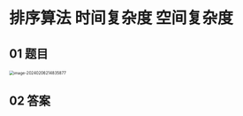 # 排序算法 时间复杂度 空间复杂度 



## 01 题目

<img src="https://cvp.oss-cn-shanghai.aliyuncs.com/picgo/202402062148005.png" alt="image-20240206214835877" style="zoom:50%;" />



## 02 答案

